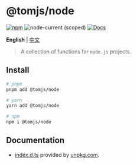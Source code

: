 # @tomjs/node

[![npm](https://img.shields.io/npm/v/@tomjs/node)](https://www.npmjs.com/package/@tomjs/node) ![node-current (scoped)](https://img.shields.io/node/v/@tomjs/node) [![Docs](https://img.shields.io/badge/API-unpkg-orange)](https://www.unpkg.com/browse/@tomjs/node/dist/index.d.ts)

**English** | [中文](./README.zh_CN.md)

> A collection of functions for `node.js` projects.

## Install

```bash
# pnpm
pnpm add @tomjs/node

# yarn
yarn add @tomjs/node

# npm
npm i @tomjs/node
```

## Documentation

- [index.d.ts](https://www.unpkg.com/browse/@tomjs/node/dist/index.d.ts) provided by [unpkg.com](https://www.unpkg.com).
